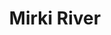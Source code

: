 ---
title: "Mirki River"
title_bn: "মিরকী নদী"
description: "This river originated from the Shomeshwari River which came from hill tracks of India and passed through Sherpur district."
---